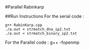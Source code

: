 #Parallel Rabinkarp

##Run Instructions
For the serial code : 

```
g++ RabinKarp.cpp
./a.out < strmatch_dna_ip2.txt 
./a.out < strmatch_binary_ip2.txt 
```
For the Parallel code : 
g++ -fopenmp 